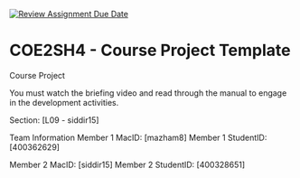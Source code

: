 [![Review Assignment Due Date](https://classroom.github.com/assets/deadline-readme-button-22041afd0340ce965d47ae6ef1cefeee28c7c493a6346c4f15d667ab976d596c.svg)](https://classroom.github.com/a/mLqiHWLE)
# COE2SH4 - Course Project Template
Course Project

You must watch the briefing video and read through the manual to engage in the development activities.


Section: [L09 - siddir15]

Team Information
Member 1 MacID: [mazham8]
Member 1 StudentID: [400362629]

Member 2 MacID: [siddir15]
Member 2 StudentID: [400328651]
